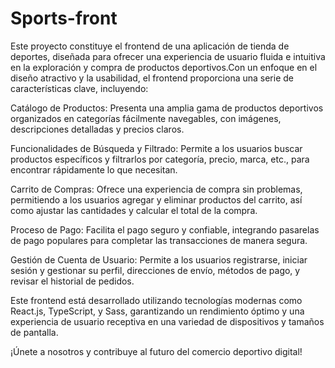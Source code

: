 # Sports-front
Este proyecto constituye el frontend de una aplicación de tienda de deportes, diseñada para ofrecer una experiencia de usuario fluida e intuitiva en la exploración y compra de productos deportivos.Con un enfoque en el diseño atractivo y la usabilidad, el frontend proporciona una serie de características clave, incluyendo:

Catálogo de Productos: Presenta una amplia gama de productos deportivos organizados en categorías fácilmente navegables, con imágenes, descripciones detalladas y precios claros.

Funcionalidades de Búsqueda y Filtrado: Permite a los usuarios buscar productos específicos y filtrarlos por categoría, precio, marca, etc., para encontrar rápidamente lo que necesitan.

Carrito de Compras: Ofrece una experiencia de compra sin problemas, permitiendo a los usuarios agregar y eliminar productos del carrito, así como ajustar las cantidades y calcular el total de la compra.

Proceso de Pago: Facilita el pago seguro y confiable, integrando pasarelas de pago populares para completar las transacciones de manera segura.

Gestión de Cuenta de Usuario: Permite a los usuarios registrarse, iniciar sesión y gestionar su perfil, direcciones de envío, métodos de pago, y revisar el historial de pedidos.

Este frontend está desarrollado utilizando tecnologías modernas como React.js, TypeScript, y Sass, garantizando un rendimiento óptimo y una experiencia de usuario receptiva en una variedad de dispositivos y tamaños de pantalla.

¡Únete a nosotros y contribuye al futuro del comercio deportivo digital!
